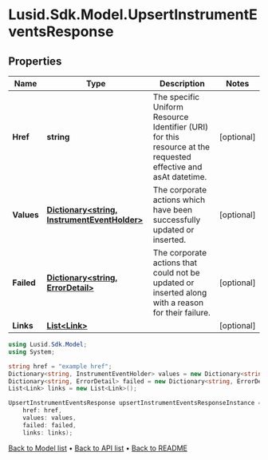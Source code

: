 # Lusid.Sdk.Model.UpsertInstrumentEventsResponse

## Properties

Name | Type | Description | Notes
------------ | ------------- | ------------- | -------------
**Href** | **string** | The specific Uniform Resource Identifier (URI) for this resource at the requested effective and asAt datetime. | [optional] 
**Values** | [**Dictionary&lt;string, InstrumentEventHolder&gt;**](InstrumentEventHolder.md) | The corporate actions which have been successfully updated or inserted. | [optional] 
**Failed** | [**Dictionary&lt;string, ErrorDetail&gt;**](ErrorDetail.md) | The corporate actions that could not be updated or inserted along with a reason for their failure. | [optional] 
**Links** | [**List&lt;Link&gt;**](Link.md) |  | [optional] 

```csharp
using Lusid.Sdk.Model;
using System;

string href = "example href";
Dictionary<string, InstrumentEventHolder> values = new Dictionary<string, InstrumentEventHolder>();
Dictionary<string, ErrorDetail> failed = new Dictionary<string, ErrorDetail>();
List<Link> links = new List<Link>();

UpsertInstrumentEventsResponse upsertInstrumentEventsResponseInstance = new UpsertInstrumentEventsResponse(
    href: href,
    values: values,
    failed: failed,
    links: links);
```

[Back to Model list](../README.md#documentation-for-models) &#8226; [Back to API list](../README.md#documentation-for-api-endpoints) &#8226; [Back to README](../README.md)
